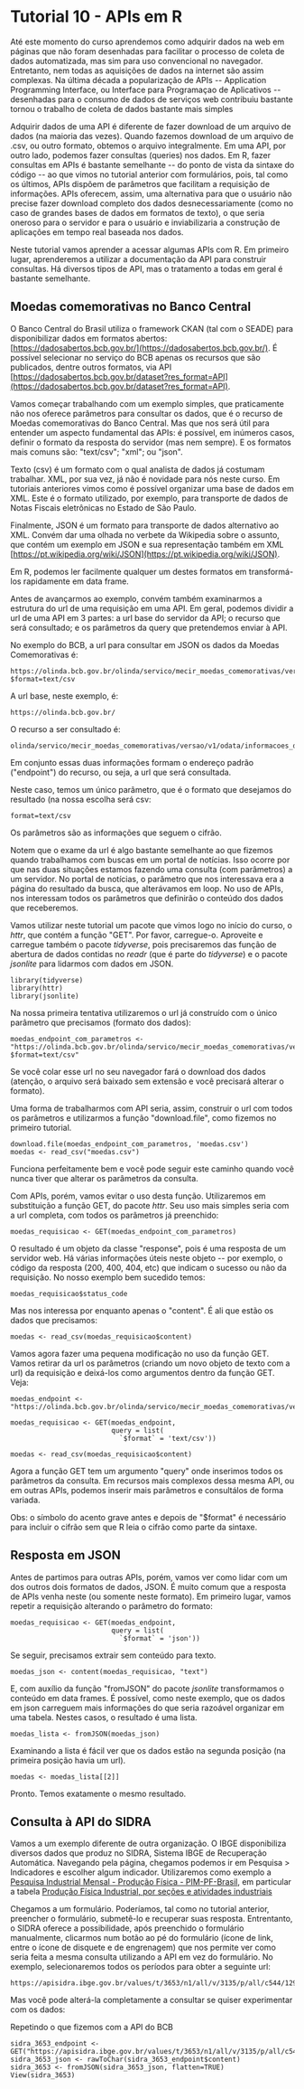 # Tutorial 10 - APIs em R

Até este momento do curso aprendemos como adquirir dados na web em páginas que não foram desenhadas para facilitar o processo de coleta de dados automatizada, mas sim para uso convencional no navegador. Entretanto, nem todas as aquisições de dados na internet são assim complexas. Na última década a popularização de APIs -- Application Programming Interface, ou Interface para Programaçao de Aplicativos -- desenhadas para o consumo de dados de serviços web contribuiu bastante tornou o trabalho de coleta de dados bastante mais simples

Adquirir dados de uma API é diferente de fazer download de um arquivo de dados (na maioria das vezes). Quando fazemos download de um arquivo de .csv, ou outro formato, obtemos o arquivo integralmente. Em uma API, por outro lado, podemos fazer consultas (queries) nos dados. Em R, fazer consultas em APIs é bastante semelhante -- do ponto de vista da sintaxe do código -- ao que vimos no tutorial anterior com formulários, pois, tal como os últimos, APIs dispõem de parâmetros que facilitam a requisição de informações. APIs oferecem, assim, uma alternativa para que o usuário não precise fazer download completo dos dados desnecessariamente (como no caso de grandes bases de dados em formatos de texto), o que seria oneroso para o servidor e para o usuário e inviabilizaria a construção de aplicações em tempo real baseada nos dados.

Neste tutorial vamos aprender a acessar algumas APIs com R. Em primeiro lugar, aprenderemos a utilizar a documentação da API para construir consultas. Há diversos tipos de API, mas o tratamento a todas em geral é bastante semelhante.

## Moedas comemorativas no Banco Central

O Banco Central do Brasil utiliza o framework CKAN (tal com o SEADE) para disponibilizar dados em formatos abertos: [https://dadosabertos.bcb.gov.br/](https://dadosabertos.bcb.gov.br/). É possível selecionar no serviço do BCB apenas os recursos que são publicados, dentre outros formatos, via API [https://dadosabertos.bcb.gov.br/dataset?res_format=API](https://dadosabertos.bcb.gov.br/dataset?res_format=API).

Vamos começar trabalhando com um exemplo simples, que praticamente não nos oferece parâmetros para consultar os dados, que é o recurso de Moedas comemorativas do Banco Central. Mas que nos será útil para entender um aspecto fundamental das APIs: é possível, em inúmeros casos, definir o formato da resposta do servidor (mas nem sempre). E os formatos mais comuns são: "text/csv"; "xml"; ou "json".

Texto (csv) é um formato com o qual analista de dados já costumam trabalhar. XML, por sua vez, já não é novidade para nós neste curso. Em tutoriais anteriores vimos como é possível organizar uma base de dados em XML. Este é o formato utilizado, por exemplo, para transporte de dados de Notas Fiscais eletrônicas no Estado de São Paulo.

Finalmente, JSON é um formato para transporte de dados alternativo ao XML. Convém dar uma olhada no verbete da Wikipedia sobre o assunto, que contém um exemplo em JSON e sua representação também em XML [https://pt.wikipedia.org/wiki/JSON](https://pt.wikipedia.org/wiki/JSON).

Em R, podemos ler facilmente qualquer um destes formatos em transformá-los rapidamente em data frame.

Antes de avançarmos ao exemplo, convém também examinarmos a estrutura do url de uma requisição em uma API. Em geral, podemos dividir a url de uma API em 3 partes: a url base do servidor da API; o recurso que será consultado; e os parâmetros da query que pretendemos enviar à API.

No exemplo do BCB, a url para consultar em JSON os dados da Moedas Comemorativas é:

```{r}
https://olinda.bcb.gov.br/olinda/servico/mecir_moedas_comemorativas/versao/v1/odata/informacoes_diarias?$format=text/csv
```

A url base, neste exemplo, é:

```{r}
https://olinda.bcb.gov.br/
```

O recurso a ser consultado é:

```{r}
olinda/servico/mecir_moedas_comemorativas/versao/v1/odata/informacoes_diarias
```

Em conjunto essas duas informações formam o endereço padrão ("endpoint") do recurso, ou seja, a url que será consultada.

Neste caso, temos um único parâmetro, que é o formato que desejamos do resultado (na nossa escolha será csv:

```{r}
format=text/csv
```

Os parâmetros são as informações que seguem o cifrão.

Notem que o exame da url é algo bastante semelhante ao que fizemos quando trabalhamos com buscas em um portal de notícias. Isso ocorre por que nas duas situações estamos fazendo uma consulta (com parâmetros) a um servidor. No portal de notícias, o parâmetro que nos interessava era a página do resultado da busca, que alterávamos em loop. No uso de APIs, nos interessam todos os parâmetros que definirão o conteúdo dos dados que receberemos.

Vamos utilizar neste tutorial um pacote que vimos logo no início do curso, o _httr_, que contém a função "GET". Por favor, carregue-o. Aproveite e carregue também o pacote _tidyverse_, pois precisaremos das função de abertura de dados contidas no _readr_ (que é parte do _tidyverse_) e o pacote _jsonlite_  para lidarmos com dados em JSON.

```{r}
library(tidyverse)
library(httr)
library(jsonlite)
```

Na nossa primeira tentativa utilizaremos o url já construído com o único parâmetro que precisamos (formato dos dados):

```{r}
moedas_endpoint_com_parametros <- "https://olinda.bcb.gov.br/olinda/servico/mecir_moedas_comemorativas/versao/v1/odata/informacoes_diarias?$format=text/csv"
```

Se você colar esse url no seu navegador fará o download dos dados (atenção, o arquivo será baixado sem extensão e você precisará alterar o formato).

Uma forma de trabalharmos com API seria, assim, construir o url com todos os parâmetros e utilizarmos a função "download.file", como fizemos no primeiro tutorial.

```{r}
download.file(moedas_endpoint_com_parametros, 'moedas.csv')
moedas <- read_csv("moedas.csv")
```

Funciona perfeitamente bem e você pode seguir este caminho quando você nunca tiver que alterar os parâmetros da consulta.

Com APIs, porém, vamos evitar o uso desta função. Utilizaremos em substituição a função GET, do pacote _httr_. Seu uso mais simples seria com a url completa, com todos os parâmetros já preenchido:

```{r}
moedas_requisicao <- GET(moedas_endpoint_com_parametros)
```

O resultado é um objeto da classe "response", pois é uma resposta de um servidor web. Há várias informações úteis neste objeto -- por exemplo, o código da resposta (200, 400, 404, etc) que indicam o sucesso ou não da requisição. No nosso exemplo bem sucedido temos:

```{r}
moedas_requisicao$status_code
```

Mas nos interessa por enquanto apenas o "content". É ali que estão os dados que precisamos:

```{r}
moedas <- read_csv(moedas_requisicao$content)
```

Vamos agora fazer uma pequena modificação no uso da função GET. Vamos retirar da url os parâmetros (criando um novo objeto de texto com a url) da requisição e deixá-los como argumentos dentro da função GET. Veja:

```{r}
moedas_endpoint <- "https://olinda.bcb.gov.br/olinda/servico/mecir_moedas_comemorativas/versao/v1/odata/informacoes_diarias"

moedas_requisicao <- GET(moedas_endpoint,
                         query = list(
                           `$format` = 'text/csv'))

moedas <- read_csv(moedas_requisicao$content)
```

Agora a função GET tem um argumento "query" onde inserimos todos os parâmetros da consulta. Em recursos mais complexos dessa mesma API, ou em outras APIs, podemos inserir mais parâmetros e consultálos de forma variada.

Obs: o símbolo do acento grave antes e depois de "$format" é necessário para incluir o cifrão sem que R leia o cifrão como parte da sintaxe.

## Resposta em JSON

Antes de partimos para outras APIs, porém, vamos ver como lidar com um dos outros dois formatos de dados, JSON. É muito comum que a resposta de APIs venha neste (ou somente neste formato). Em primeiro lugar, vamos repetir a requisição alterando o parâmetro do formato:

```{r}
moedas_requisicao <- GET(moedas_endpoint,
                         query = list(
                           `$format` = 'json'))
```

Se seguir, precisamos extrair sem conteúdo para texto.

```{r}
moedas_json <- content(moedas_requisicao, "text")
```

E, com auxílio da função "fromJSON" do pacote _jsonlite_ transformamos o conteúdo em data frames. É possível, como neste exemplo, que os dados em json carreguem mais informações do que seria razoável organizar em uma tabela. Nestes casos, o resultado é uma lista.

```{r}
moedas_lista <- fromJSON(moedas_json)
```

Examinando a lista é fácil ver que os dados estão na segunda posição (na primeira posição havia um url).

```{r}
moedas <- moedas_lista[[2]]
```

Pronto. Temos exatamente o mesmo resultado.

## Consulta à API do SIDRA

Vamos a um exemplo diferente de outra organização. O IBGE disponibiliza diversos dados que produz no SIDRA, Sistema IBGE de Recuperação Automática. Navegando pela página, chegamos podemos ir em Pesquisa > Indicadores e escolher algum indicador. Utilizaremos como exemplo a [Pesquisa Industrial Mensal - Produção Física - PIM-PF-Brasil](https://sidra.ibge.gov.br/pesquisa/pim-pf-brasil/tabelas), em particular a tabela [Produção Física Industrial, por seções e atividades industriais](https://sidra.ibge.gov.br/tabela/3653)

Chegamos a um formulário. Poderíamos, tal como no tutorial anterior, preencher o formulário, submetê-lo e recuperar suas resposta. Entrentanto, o SIDRA oferece a possibilidade, após preenchido o formulário manualmente, clicarmos num botão ao pé do formulário (ícone de link, entre o ícone de disquete e de engrenagem) que nos permite ver como seria feita a mesma consulta utilizando a API em vez do formulário. No exemplo, selecionaremos todos os períodos para obter a seguinte url:

```{r}
https://apisidra.ibge.gov.br/values/t/3653/n1/all/v/3135/p/all/c544/129314/d/v3135%201
```

Mas você pode alterá-la completamente a consultar se quiser experimentar com os dados: 

Repetindo o que fizemos com a API do BCB

```{r}
sidra_3653_endpoint <- GET("https://apisidra.ibge.gov.br/values/t/3653/n1/all/v/3135/p/all/c544/129314/d/v3135%201")
sidra_3653_json <- rawToChar(sidra_3653_endpoint$content)
sidra_3653 <- fromJSON(sidra_3653_json, flatten=TRUE)
View(sidra_3653)
```
